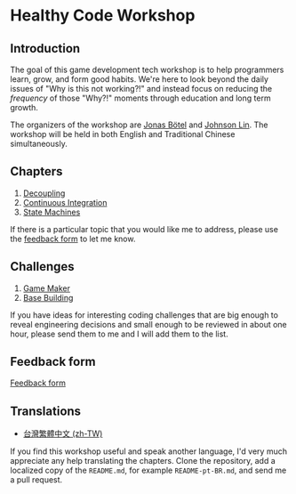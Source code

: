 # Healthy Code Workshop

## Introduction
The goal of this game development tech workshop is to help programmers learn, grow, and form good habits. We're here to look beyond the daily issues of "Why is this not working?!" and instead focus on reducing the *frequency* of those "Why?!" moments through education and long term growth.

The organizers of the workshop are [Jonas Bötel](https://twitter.com/codelumpn) and [Johnson Lin](https://twitter.com/igdshare). The workshop will be held in both English and Traditional Chinese simultaneously.

## Chapters
1. [Decoupling](./Decoupling/)
2. [Continuous Integration](./ContinuousIntegration/)
3. [State Machines](./StateMachines/)

If there is a particular topic that you would like me to address, please use the [feedback form](https://docs.google.com/forms/d/e/1FAIpQLSf6zky6QtlwzFEXGlWpW-WGGYXcCrcWLTk7e5Q2eeODSU_JiQ/viewform) to let me know.

## Challenges
1. [Game Maker](./GameMaker/)
2. [Base Building](./BaseBuilding/)

If you have ideas for interesting coding challenges that are big enough to reveal engineering decisions and small enough to be reviewed in about one hour, please send them to me and I will add them to the list.

## Feedback form
[Feedback form](https://docs.google.com/forms/d/e/1FAIpQLSf6zky6QtlwzFEXGlWpW-WGGYXcCrcWLTk7e5Q2eeODSU_JiQ/viewform)

## Translations
- [台灣繁體中文 (zh-TW)](README-zh-TW.md)

If you find this workshop useful and speak another language, I'd very much appreciate any help translating the chapters. Clone the repository, add a localized copy of the `README.md`, for example `README-pt-BR.md`, and send me a pull request.
